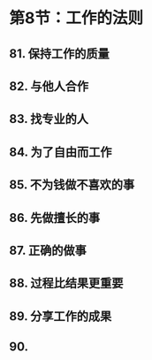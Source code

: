 # 第8节：工作的法则

## 81. 保持工作的质量

## 82. 与他人合作

## 83. 找专业的人

## 84. 为了自由而工作

## 85. 不为钱做不喜欢的事

## 86. 先做擅长的事

## 87. 正确的做事

## 88. 过程比结果更重要

## 89. 分享工作的成果

## 90.

